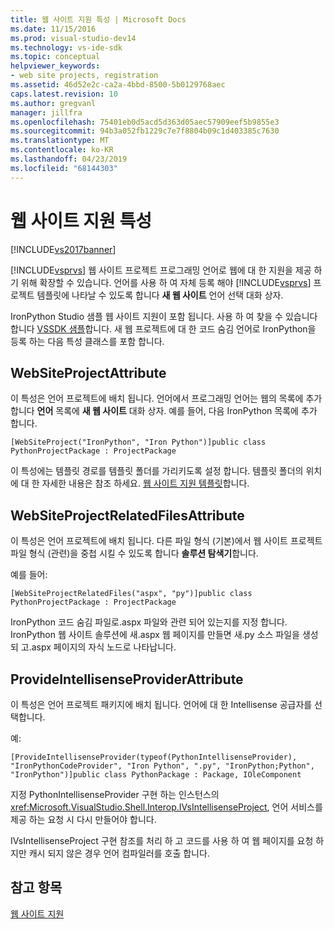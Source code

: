 ```yaml
---
title: 웹 사이트 지원 특성 | Microsoft Docs
ms.date: 11/15/2016
ms.prod: visual-studio-dev14
ms.technology: vs-ide-sdk
ms.topic: conceptual
helpviewer_keywords:
- web site projects, registration
ms.assetid: 46d52e2c-ca2a-4bbd-8500-5b0129768aec
caps.latest.revision: 10
ms.author: gregvanl
manager: jillfra
ms.openlocfilehash: 75401eb0d5acd5d363d05aec57909eef5b9855e3
ms.sourcegitcommit: 94b3a052fb1229c7e7f8804b09c1d403385c7630
ms.translationtype: MT
ms.contentlocale: ko-KR
ms.lasthandoff: 04/23/2019
ms.locfileid: "68144303"
---
```

# <a name="web-site-support-attributes"></a>웹 사이트 지원 특성
[!INCLUDE[vs2017banner](../../includes/vs2017banner.md)]

[!INCLUDE[vsprvs](../../includes/vsprvs-md.md)] 웹 사이트 프로젝트 프로그래밍 언어로 웹에 대 한 지원을 제공 하기 위해 확장할 수 있습니다. 언어를 사용 하 여 자체 등록 해야 [!INCLUDE[vsprvs](../../includes/vsprvs-md.md)] 프로젝트 템플릿에 나타날 수 있도록 합니다 **새 웹 사이트** 언어 선택 대화 상자.  
  
 IronPython Studio 샘플 웹 사이트 지원이 포함 됩니다. 사용 하 여 찾을 수 있습니다 합니다 [VSSDK 샘플](../../misc/vssdk-samples.md)합니다. 새 웹 프로젝트에 대 한 코드 숨김 언어로 IronPython을 등록 하는 다음 특성 클래스를 포함 합니다.  
  
## <a name="websiteprojectattribute"></a>WebSiteProjectAttribute  
 이 특성은 언어 프로젝트에 배치 됩니다. 언어에서 프로그래밍 언어는 웹의 목록에 추가 합니다 **언어** 목록에 **새 웹 사이트** 대화 상자. 예를 들어, 다음 IronPython 목록에 추가 합니다.  
  
```  
[WebSiteProject("IronPython", "Iron Python")]public class PythonProjectPackage : ProjectPackage  
```  
  
 이 특성에는 템플릿 경로를 템플릿 폴더를 가리키도록 설정 합니다. 템플릿 폴더의 위치에 대 한 자세한 내용은 참조 하세요. [웹 사이트 지원 템플릿](../../extensibility/internals/web-site-support-templates.md)합니다.  
  
## <a name="websiteprojectrelatedfilesattribute"></a>WebSiteProjectRelatedFilesAttribute  
 이 특성은 언어 프로젝트에 배치 됩니다. 다른 파일 형식 (기본)에서 웹 사이트 프로젝트 파일 형식 (관련)을 중첩 시킬 수 있도록 합니다 **솔루션 탐색기**합니다.  
  
 예를 들어:  
  
```  
[WebSiteProjectRelatedFiles("aspx", "py")]public class PythonProjectPackage : ProjectPackage  
```  
  
 IronPython 코드 숨김 파일로.aspx 파일와 관련 되어 있는지를 지정 합니다. IronPython 웹 사이트 솔루션에 새.aspx 웹 페이지를 만들면 새.py 소스 파일을 생성 되 고.aspx 페이지의 자식 노드로 나타납니다.  
  
## <a name="provideintellisenseproviderattribute"></a>ProvideIntellisenseProviderAttribute  
 이 특성은 언어 프로젝트 패키지에 배치 됩니다. 언어에 대 한 Intellisense 공급자를 선택합니다.  
  
 예:  
  
```  
[ProvideIntellisenseProvider(typeof(PythonIntellisenseProvider), "IronPythonCodeProvider", "Iron Python", ".py", "IronPython;Python", "IronPython")]public class PythonPackage : Package, IOleComponent  
```  
  
 지정 PythonIntellisenseProvider 구현 하는 인스턴스의 <xref:Microsoft.VisualStudio.Shell.Interop.IVsIntellisenseProject>, 언어 서비스를 제공 하는 요청 시 다시 만들어야 합니다.  
  
 IVsIntellisenseProject 구현 참조를 처리 하 고 코드를 사용 하 여 웹 페이지를 요청 하지만 캐시 되지 않은 경우 언어 컴파일러를 호출 합니다.  
  
## <a name="see-also"></a>참고 항목  
 [웹 사이트 지원](../../extensibility/internals/web-site-support.md)
